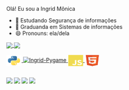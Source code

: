 Olá! Eu sou a Ingrid Mônica

- 🔭 Estudando Segurança de informações
- 🎒 Graduanda em Sistemas de informações
- 😄 Pronouns: ela/dela

<div>
  <a href="https://github.com/ingridmonica">
  <img align="center" height="180cm" src="https://github-readme-stats.vercel.app/api?username=ingridmonica&show_icons=true&theme=radical&include_all_commits=true&count_private=true"/>
  <img align="center" height="180cm" src="https://github-readme-stats.vercel.app/api/top-langs/?username=ingridmonica&layout=compact&langs_count=16&theme=radical"/>
</div>

<div style="display: inline_block"><br>
  <img align="center" alt="Ingrid-Python" height="30" width="40" src="https://raw.githubusercontent.com/devicons/devicon/master/icons/python/python-original.svg">
   <img aling="center" alt="Ingrid-Pygame" height="30" width="40" src="https://www.pygame.org/ftp/pygame-head-party.png">
  <img align="center" alt="Ingrid-Js" height="30" width="40" src="https://raw.githubusercontent.com/devicons/devicon/master/icons/javascript/javascript-plain.svg">
  <img align="center" alt="Ingrid-HTML" height="30" width="40" src="https://raw.githubusercontent.com/devicons/devicon/master/icons/html5/html5-original.svg">
</div>

##

<div> 
  <a href = "mailto:ingridmonica85@gmail.com"><img src="https://img.shields.io/badge/-Gmail-%23333?style=for-the-badge&logo=gmail&logoColor=white" target="_blank"></a>
  <a href="https://instagram.com/ingridmonica_jb" target="_blank"><img src="https://img.shields.io/badge/-Instagram-%23E4405F?style=for-the-badge&logo=instagram&logoColor=white" target="_blank"></a>
 	<a href="https://www.twitch.tv/ingridmonica_jb" target="_blank"><img src="https://img.shields.io/badge/Twitch-9146FF?style=for-the-badge&logo=twitch&logoColor=white" target="_blank"></a>
 <a href="https://discord.com/channels/@me" target="_blank"><img src="https://img.shields.io/badge/Discord-7289DA?style=for-the-badge&logo=discord&logoColor=white" target="_blank"></a> 
</div>
